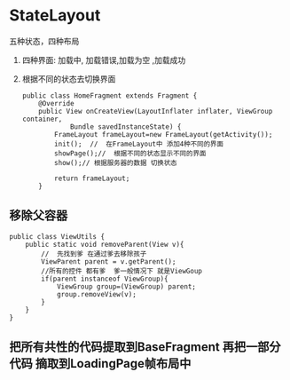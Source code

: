 # StateLayout
五种状态，四种布局
1.  四种界面: 加载中, 加载错误,加载为空 ,加载成功
2.  根据不同的状态去切换界面

		public class HomeFragment extends Fragment {
			@Override
			public View onCreateView(LayoutInflater inflater, ViewGroup container,
					Bundle savedInstanceState) {
				FrameLayout frameLayout=new FrameLayout(getActivity());
				init();  //  在FrameLayout中 添加4种不同的界面
				showPage();//  根据不同的状态显示不同的界面
				show();// 根据服务器的数据 切换状态
				
				return frameLayout;
			}


## 移除父容器


	public class ViewUtils {
		public static void removeParent(View v){
			//  先找到爹 在通过爹去移除孩子
			ViewParent parent = v.getParent();
			//所有的控件 都有爹  爹一般情况下 就是ViewGoup
			if(parent instanceof ViewGroup){
				ViewGroup group=(ViewGroup) parent;
				group.removeView(v);
			}
		}
	}

##  把所有共性的代码提取到BaseFragment  再把一部分代码 摘取到LoadingPage帧布局中
